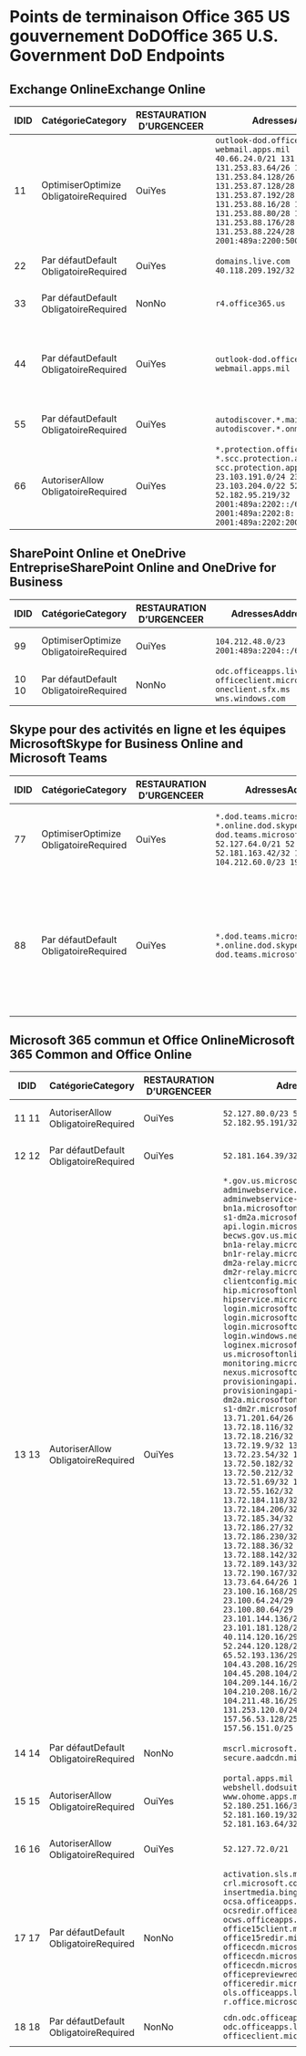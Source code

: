<!--This file was automatically generated by a script, any manual changes will be overwritten.-->
<!--Please contact the Office 365 Endpoints team with any questions.-->
<!--USGovDoD endpoints version 2018063000-->
<!--File generated 2018-07-20 14:25:11.5402-->

# <a name="office-365-us-government-dod-endpoints"></a><span data-ttu-id="41f64-101">Points de terminaison Office 365 US gouvernement DoD</span><span class="sxs-lookup"><span data-stu-id="41f64-101">Office 365 U.S. Government DoD Endpoints</span></span>


## <a name="exchange-online"></a><span data-ttu-id="41f64-102">Exchange Online</span><span class="sxs-lookup"><span data-stu-id="41f64-102">Exchange Online</span></span>

<span data-ttu-id="41f64-103">ID</span><span class="sxs-lookup"><span data-stu-id="41f64-103">ID</span></span> | <span data-ttu-id="41f64-104">Catégorie</span><span class="sxs-lookup"><span data-stu-id="41f64-104">Category</span></span>             | <span data-ttu-id="41f64-105">RESTAURATION D’URGENCE</span><span class="sxs-lookup"><span data-stu-id="41f64-105">ER</span></span>  | <span data-ttu-id="41f64-106">Adresses</span><span class="sxs-lookup"><span data-stu-id="41f64-106">Addresses</span></span>                                                                                                                                                                                                                                                                                                                                                                    | <span data-ttu-id="41f64-107">Ports</span><span class="sxs-lookup"><span data-stu-id="41f64-107">Ports</span></span>                          
-- | -------------------- | --- | ---------------------------------------------------------------------------------------------------------------------------------------------------------------------------------------------------------------------------------------------------------------------------------------------------------------------------------------------------------------------------- | -------------------------------
<span data-ttu-id="41f64-108">1</span><span class="sxs-lookup"><span data-stu-id="41f64-108">1</span></span>  | <span data-ttu-id="41f64-109">Optimiser</span><span class="sxs-lookup"><span data-stu-id="41f64-109">Optimize</span></span><BR><span data-ttu-id="41f64-110">Obligatoire</span><span class="sxs-lookup"><span data-stu-id="41f64-110">Required</span></span> | <span data-ttu-id="41f64-111">Oui</span><span class="sxs-lookup"><span data-stu-id="41f64-111">Yes</span></span> | `outlook-dod.office365.us webmail.apps.mil`<BR>`40.66.24.0/21 131.253.80.0/24 131.253.83.64/26 131.253.84.0/26 131.253.84.128/26 131.253.87.0/25 131.253.87.128/28 131.253.87.160/27 131.253.87.192/28 131.253.87.224/28 131.253.88.16/28 131.253.88.64/28 131.253.88.80/28 131.253.88.112/28 131.253.88.176/28 131.253.88.208/28 131.253.88.224/28 2001:489a:2200:500::/56` | <span data-ttu-id="41f64-112">**TCP :** 443, 80</span><span class="sxs-lookup"><span data-stu-id="41f64-112">**TCP:** 443, 80</span></span>               
<span data-ttu-id="41f64-113">2</span><span class="sxs-lookup"><span data-stu-id="41f64-113">2</span></span>  | <span data-ttu-id="41f64-114">Par défaut</span><span class="sxs-lookup"><span data-stu-id="41f64-114">Default</span></span><BR><span data-ttu-id="41f64-115">Obligatoire</span><span class="sxs-lookup"><span data-stu-id="41f64-115">Required</span></span>  | <span data-ttu-id="41f64-116">Oui</span><span class="sxs-lookup"><span data-stu-id="41f64-116">Yes</span></span> | `domains.live.com`<BR>`40.118.209.192/32 168.62.190.41/32`                                                                                                                                                                                                                                                                                                                   | <span data-ttu-id="41f64-117">**TCP :** 443, 80</span><span class="sxs-lookup"><span data-stu-id="41f64-117">**TCP:** 443, 80</span></span>               
<span data-ttu-id="41f64-118">3</span><span class="sxs-lookup"><span data-stu-id="41f64-118">3</span></span>  | <span data-ttu-id="41f64-119">Par défaut</span><span class="sxs-lookup"><span data-stu-id="41f64-119">Default</span></span><BR><span data-ttu-id="41f64-120">Obligatoire</span><span class="sxs-lookup"><span data-stu-id="41f64-120">Required</span></span>  | <span data-ttu-id="41f64-121">Non</span><span class="sxs-lookup"><span data-stu-id="41f64-121">No</span></span>  | `r4.office365.us`                                                                                                                                                                                                                                                                                                                                                            | <span data-ttu-id="41f64-122">**TCP :** 443, 80</span><span class="sxs-lookup"><span data-stu-id="41f64-122">**TCP:** 443, 80</span></span>               
<span data-ttu-id="41f64-123">4</span><span class="sxs-lookup"><span data-stu-id="41f64-123">4</span></span>  | <span data-ttu-id="41f64-124">Par défaut</span><span class="sxs-lookup"><span data-stu-id="41f64-124">Default</span></span><BR><span data-ttu-id="41f64-125">Obligatoire</span><span class="sxs-lookup"><span data-stu-id="41f64-125">Required</span></span>  | <span data-ttu-id="41f64-126">Oui</span><span class="sxs-lookup"><span data-stu-id="41f64-126">Yes</span></span> | `outlook-dod.office365.us webmail.apps.mil`                                                                                                                                                                                                                                                                                                                                  | <span data-ttu-id="41f64-127">**TCP :** 143, 25, 587, 993, 995</span><span class="sxs-lookup"><span data-stu-id="41f64-127">**TCP:** 143, 25, 587, 993, 995</span></span>
<span data-ttu-id="41f64-128">5</span><span class="sxs-lookup"><span data-stu-id="41f64-128">5</span></span>  | <span data-ttu-id="41f64-129">Par défaut</span><span class="sxs-lookup"><span data-stu-id="41f64-129">Default</span></span><BR><span data-ttu-id="41f64-130">Obligatoire</span><span class="sxs-lookup"><span data-stu-id="41f64-130">Required</span></span>  | <span data-ttu-id="41f64-131">Oui</span><span class="sxs-lookup"><span data-stu-id="41f64-131">Yes</span></span> | `autodiscover.*.mail.onmicrosoft.com autodiscover.*.onmicrosoft.com`                                                                                                                                                                                                                                                                                                         | <span data-ttu-id="41f64-132">**TCP :** 443, 80</span><span class="sxs-lookup"><span data-stu-id="41f64-132">**TCP:** 443, 80</span></span>               
<span data-ttu-id="41f64-133">6</span><span class="sxs-lookup"><span data-stu-id="41f64-133">6</span></span>  | <span data-ttu-id="41f64-134">Autoriser</span><span class="sxs-lookup"><span data-stu-id="41f64-134">Allow</span></span><BR><span data-ttu-id="41f64-135">Obligatoire</span><span class="sxs-lookup"><span data-stu-id="41f64-135">Required</span></span>    | <span data-ttu-id="41f64-136">Oui</span><span class="sxs-lookup"><span data-stu-id="41f64-136">Yes</span></span> | `*.protection.office365.us *.scc.protection.apps.mil scc.protection.apps.mil`<BR>`23.103.191.0/24 23.103.199.0/25 23.103.204.0/22 52.181.167.91/32 52.182.95.219/32 2001:489a:2202::/62 2001:489a:2202:8::/62 2001:489a:2202:2000::/63`                                                                                                                                      | <span data-ttu-id="41f64-137">**TCP :** 25, 443</span><span class="sxs-lookup"><span data-stu-id="41f64-137">**TCP:** 25, 443</span></span>               

## <a name="sharepoint-online-and-onedrive-for-business"></a><span data-ttu-id="41f64-138">SharePoint Online et OneDrive Entreprise</span><span class="sxs-lookup"><span data-stu-id="41f64-138">SharePoint Online and OneDrive for Business</span></span>

<span data-ttu-id="41f64-139">ID</span><span class="sxs-lookup"><span data-stu-id="41f64-139">ID</span></span> | <span data-ttu-id="41f64-140">Catégorie</span><span class="sxs-lookup"><span data-stu-id="41f64-140">Category</span></span>             | <span data-ttu-id="41f64-141">RESTAURATION D’URGENCE</span><span class="sxs-lookup"><span data-stu-id="41f64-141">ER</span></span>  | <span data-ttu-id="41f64-142">Adresses</span><span class="sxs-lookup"><span data-stu-id="41f64-142">Addresses</span></span>                                                                             | <span data-ttu-id="41f64-143">Ports</span><span class="sxs-lookup"><span data-stu-id="41f64-143">Ports</span></span>           
-- | -------------------- | --- | ------------------------------------------------------------------------------------- | ----------------
<span data-ttu-id="41f64-144">9</span><span class="sxs-lookup"><span data-stu-id="41f64-144">9</span></span>  | <span data-ttu-id="41f64-145">Optimiser</span><span class="sxs-lookup"><span data-stu-id="41f64-145">Optimize</span></span><BR><span data-ttu-id="41f64-146">Obligatoire</span><span class="sxs-lookup"><span data-stu-id="41f64-146">Required</span></span> | <span data-ttu-id="41f64-147">Oui</span><span class="sxs-lookup"><span data-stu-id="41f64-147">Yes</span></span> | `104.212.48.0/23 2001:489a:2204::/63`                                                 | <span data-ttu-id="41f64-148">**TCP :** 443, 80</span><span class="sxs-lookup"><span data-stu-id="41f64-148">**TCP:** 443, 80</span></span>
<span data-ttu-id="41f64-149">10 </span><span class="sxs-lookup"><span data-stu-id="41f64-149">10</span></span> | <span data-ttu-id="41f64-150">Par défaut</span><span class="sxs-lookup"><span data-stu-id="41f64-150">Default</span></span><BR><span data-ttu-id="41f64-151">Obligatoire</span><span class="sxs-lookup"><span data-stu-id="41f64-151">Required</span></span>  | <span data-ttu-id="41f64-152">Non</span><span class="sxs-lookup"><span data-stu-id="41f64-152">No</span></span>  | `odc.officeapps.live.com officeclient.microsoft.com oneclient.sfx.ms wns.windows.com` | <span data-ttu-id="41f64-153">**TCP :** 443, 80</span><span class="sxs-lookup"><span data-stu-id="41f64-153">**TCP:** 443, 80</span></span>

## <a name="skype-for-business-online-and-microsoft-teams"></a><span data-ttu-id="41f64-154">Skype pour des activités en ligne et les équipes Microsoft</span><span class="sxs-lookup"><span data-stu-id="41f64-154">Skype for Business Online and Microsoft Teams</span></span>

<span data-ttu-id="41f64-155">ID</span><span class="sxs-lookup"><span data-stu-id="41f64-155">ID</span></span> | <span data-ttu-id="41f64-156">Catégorie</span><span class="sxs-lookup"><span data-stu-id="41f64-156">Category</span></span>             | <span data-ttu-id="41f64-157">RESTAURATION D’URGENCE</span><span class="sxs-lookup"><span data-stu-id="41f64-157">ER</span></span>  | <span data-ttu-id="41f64-158">Adresses</span><span class="sxs-lookup"><span data-stu-id="41f64-158">Addresses</span></span>                                                                                                                                                                                  | <span data-ttu-id="41f64-159">Ports</span><span class="sxs-lookup"><span data-stu-id="41f64-159">Ports</span></span>                                             
-- | -------------------- | --- | ------------------------------------------------------------------------------------------------------------------------------------------------------------------------------------------ | --------------------------------------------------
<span data-ttu-id="41f64-160">7</span><span class="sxs-lookup"><span data-stu-id="41f64-160">7</span></span>  | <span data-ttu-id="41f64-161">Optimiser</span><span class="sxs-lookup"><span data-stu-id="41f64-161">Optimize</span></span><BR><span data-ttu-id="41f64-162">Obligatoire</span><span class="sxs-lookup"><span data-stu-id="41f64-162">Required</span></span> | <span data-ttu-id="41f64-163">Oui</span><span class="sxs-lookup"><span data-stu-id="41f64-163">Yes</span></span> | `*.dod.teams.microsoft.us *.online.dod.skypeforbusiness.us dod.teams.microsoft.us`<BR>`52.127.64.0/21 52.180.255.180/32 52.181.163.42/32 104.212.32.0/22 104.212.60.0/23 195.134.240.0/22` | <span data-ttu-id="41f64-164">**TCP :** 443, 80</span><span class="sxs-lookup"><span data-stu-id="41f64-164">**TCP:** 443, 80</span></span><BR><span data-ttu-id="41f64-165">**UDP :** 3478</span><span class="sxs-lookup"><span data-stu-id="41f64-165">**UDP:** 3478</span></span>                 
<span data-ttu-id="41f64-166">8</span><span class="sxs-lookup"><span data-stu-id="41f64-166">8</span></span>  | <span data-ttu-id="41f64-167">Par défaut</span><span class="sxs-lookup"><span data-stu-id="41f64-167">Default</span></span><BR><span data-ttu-id="41f64-168">Obligatoire</span><span class="sxs-lookup"><span data-stu-id="41f64-168">Required</span></span>  | <span data-ttu-id="41f64-169">Oui</span><span class="sxs-lookup"><span data-stu-id="41f64-169">Yes</span></span> | `*.dod.teams.microsoft.us *.online.dod.skypeforbusiness.us dod.teams.microsoft.us`                                                                                                         | <span data-ttu-id="41f64-170">**TCP :** 5061, 50000-59999</span><span class="sxs-lookup"><span data-stu-id="41f64-170">**TCP:** 5061, 50000-59999</span></span><BR><span data-ttu-id="41f64-171">**UDP :** 50000-59999</span><span class="sxs-lookup"><span data-stu-id="41f64-171">**UDP:** 50000-59999</span></span>

## <a name="microsoft-365-common-and-office-online"></a><span data-ttu-id="41f64-172">Microsoft 365 commun et Office Online</span><span class="sxs-lookup"><span data-stu-id="41f64-172">Microsoft 365 Common and Office Online</span></span>

<span data-ttu-id="41f64-173">ID</span><span class="sxs-lookup"><span data-stu-id="41f64-173">ID</span></span> | <span data-ttu-id="41f64-174">Catégorie</span><span class="sxs-lookup"><span data-stu-id="41f64-174">Category</span></span>            | <span data-ttu-id="41f64-175">RESTAURATION D’URGENCE</span><span class="sxs-lookup"><span data-stu-id="41f64-175">ER</span></span>  | <span data-ttu-id="41f64-176">Adresses</span><span class="sxs-lookup"><span data-stu-id="41f64-176">Addresses</span></span>                                                                                                                                                                                                                                                                                                                                                                                                                                                                                                                                                                                                                                                                                                                                                                                                                                                                                                                                                                                                                                                                                                                                                                                                                                                                                                                                                                                                                                                                                                                                                                                                                                                                                                                                                                                                                                                                                                                                                                                                                                  | <span data-ttu-id="41f64-177">Ports</span><span class="sxs-lookup"><span data-stu-id="41f64-177">Ports</span></span>           
-- | ------------------- | --- | ------------------------------------------------------------------------------------------------------------------------------------------------------------------------------------------------------------------------------------------------------------------------------------------------------------------------------------------------------------------------------------------------------------------------------------------------------------------------------------------------------------------------------------------------------------------------------------------------------------------------------------------------------------------------------------------------------------------------------------------------------------------------------------------------------------------------------------------------------------------------------------------------------------------------------------------------------------------------------------------------------------------------------------------------------------------------------------------------------------------------------------------------------------------------------------------------------------------------------------------------------------------------------------------------------------------------------------------------------------------------------------------------------------------------------------------------------------------------------------------------------------------------------------------------------------------------------------------------------------------------------------------------------------------------------------------------------------------------------------------------------------------------------------------------------------------------------------------------------------------------------------------------------------------------------------------------------------------------------------------------------------------------------------------ | ----------------
<span data-ttu-id="41f64-178">11 </span><span class="sxs-lookup"><span data-stu-id="41f64-178">11</span></span> | <span data-ttu-id="41f64-179">Autoriser</span><span class="sxs-lookup"><span data-stu-id="41f64-179">Allow</span></span><BR><span data-ttu-id="41f64-180">Obligatoire</span><span class="sxs-lookup"><span data-stu-id="41f64-180">Required</span></span>   | <span data-ttu-id="41f64-181">Oui</span><span class="sxs-lookup"><span data-stu-id="41f64-181">Yes</span></span> | `52.127.80.0/23 52.181.164.39/32 52.182.95.191/32`                                                                                                                                                                                                                                                                                                                                                                                                                                                                                                                                                                                                                                                                                                                                                                                                                                                                                                                                                                                                                                                                                                                                                                                                                                                                                                                                                                                                                                                                                                                                                                                                                                                                                                                                                                                                                                                                                                                                                                                         | <span data-ttu-id="41f64-182">**TCP :** 443</span><span class="sxs-lookup"><span data-stu-id="41f64-182">**TCP:** 443</span></span>    
<span data-ttu-id="41f64-183">12 </span><span class="sxs-lookup"><span data-stu-id="41f64-183">12</span></span> | <span data-ttu-id="41f64-184">Par défaut</span><span class="sxs-lookup"><span data-stu-id="41f64-184">Default</span></span><BR><span data-ttu-id="41f64-185">Obligatoire</span><span class="sxs-lookup"><span data-stu-id="41f64-185">Required</span></span> | <span data-ttu-id="41f64-186">Oui</span><span class="sxs-lookup"><span data-stu-id="41f64-186">Yes</span></span> | `52.181.164.39/32 52.182.95.191/32`                                                                                                                                                                                                                                                                                                                                                                                                                                                                                                                                                                                                                                                                                                                                                                                                                                                                                                                                                                                                                                                                                                                                                                                                                                                                                                                                                                                                                                                                                                                                                                                                                                                                                                                                                                                                                                                                                                                                                                                                        | <span data-ttu-id="41f64-187">**TCP :** 443</span><span class="sxs-lookup"><span data-stu-id="41f64-187">**TCP:** 443</span></span>    
<span data-ttu-id="41f64-188">13 </span><span class="sxs-lookup"><span data-stu-id="41f64-188">13</span></span> | <span data-ttu-id="41f64-189">Autoriser</span><span class="sxs-lookup"><span data-stu-id="41f64-189">Allow</span></span><BR><span data-ttu-id="41f64-190">Obligatoire</span><span class="sxs-lookup"><span data-stu-id="41f64-190">Required</span></span>   | <span data-ttu-id="41f64-191">Oui</span><span class="sxs-lookup"><span data-stu-id="41f64-191">Yes</span></span> | `*.gov.us.microsoftonline.com adminwebservice.gov.us.microsoftonline.com adminwebservice-s1-bn1a.microsoftonline.com adminwebservice-s1-dm2a.microsoftonline.com api.login.microsoftonline.com becws.gov.us.microsoftonline.com bws-s1-bn1a-relay.microsoftonline.com bws-s1-bn1r-relay.microsoftonline.com bws-s1-dm2a-relay.microsoftonline.com bws-s1-dm2r-relay.microsoftonline.com clientconfig.microsoftonline-p.net hip.microsoftonline-p.net hipservice.microsoftonline.com login.microsoftonline.com login.microsoftonline.us login.microsoftonline-p.com login.windows.net loginex.microsoftonline.com login-us.microsoftonline.com monitoring.microsoftonline-p.com nexus.microsoftonline-p.com provisioningapi.gov.us.microsoftonline.com provisioningapi-s1-dm2a.microsoftonline.com provisioningapi-s1-dm2r.microsoftonline.com`<BR>`13.71.201.64/26 13.72.17.49/32 13.72.18.116/32 13.72.18.212/32 13.72.18.216/32 13.72.18.221/32 13.72.19.9/32 13.72.19.36/32 13.72.20.4/32 13.72.23.54/32 13.72.49.238/32 13.72.50.182/32 13.72.50.206/32 13.72.50.212/32 13.72.50.218/32 13.72.51.69/32 13.72.55.111/32 13.72.55.162/32 13.72.55.177/32 13.72.184.118/32 13.72.184.199/32 13.72.184.206/32 13.72.185.5/32 13.72.185.34/32 13.72.186.4/32 13.72.186.27/32 13.72.186.138/32 13.72.186.230/32 13.72.187.8/32 13.72.188.36/32 13.72.188.114/32 13.72.188.142/32 13.72.189.27/32 13.72.189.143/32 13.72.190.80/32 13.72.190.167/32 13.72.191.10/32 13.73.64.64/26 13.73.208.128/25 23.100.16.168/29 23.100.32.136/29 23.100.64.24/29 23.100.72.32/29 23.100.80.64/29 23.100.120.64/29 23.101.144.136/29 23.101.165.168/29 23.101.181.128/29 40.113.192.16/29 40.114.120.16/29 52.126.194.0/23 52.244.120.128/25 65.52.1.16/29 65.52.193.136/29 104.42.72.16/29 104.43.208.16/29 104.43.240.16/29 104.45.208.104/29 104.46.112.8/29 104.209.144.16/29 104.210.48.8/29 104.210.208.16/29 104.211.16.16/29 104.211.48.16/29 104.215.96.24/29 131.253.120.0/24 157.55.59.128/25 157.56.53.128/25 157.56.58.0/25 157.56.151.0/25` | <span data-ttu-id="41f64-192">**TCP :** 443</span><span class="sxs-lookup"><span data-stu-id="41f64-192">**TCP:** 443</span></span>    
<span data-ttu-id="41f64-193">14 </span><span class="sxs-lookup"><span data-stu-id="41f64-193">14</span></span> | <span data-ttu-id="41f64-194">Par défaut</span><span class="sxs-lookup"><span data-stu-id="41f64-194">Default</span></span><BR><span data-ttu-id="41f64-195">Obligatoire</span><span class="sxs-lookup"><span data-stu-id="41f64-195">Required</span></span> | <span data-ttu-id="41f64-196">Non</span><span class="sxs-lookup"><span data-stu-id="41f64-196">No</span></span>  | `mscrl.microsoft.com secure.aadcdn.microsoftonline-p.com`                                                                                                                                                                                                                                                                                                                                                                                                                                                                                                                                                                                                                                                                                                                                                                                                                                                                                                                                                                                                                                                                                                                                                                                                                                                                                                                                                                                                                                                                                                                                                                                                                                                                                                                                                                                                                                                                                                                                                                                  | <span data-ttu-id="41f64-197">**TCP :** 443</span><span class="sxs-lookup"><span data-stu-id="41f64-197">**TCP:** 443</span></span>    
<span data-ttu-id="41f64-198">15 </span><span class="sxs-lookup"><span data-stu-id="41f64-198">15</span></span> | <span data-ttu-id="41f64-199">Autoriser</span><span class="sxs-lookup"><span data-stu-id="41f64-199">Allow</span></span><BR><span data-ttu-id="41f64-200">Obligatoire</span><span class="sxs-lookup"><span data-stu-id="41f64-200">Required</span></span>   | <span data-ttu-id="41f64-201">Oui</span><span class="sxs-lookup"><span data-stu-id="41f64-201">Yes</span></span> | `portal.apps.mil webshell.dodsuite.office365.us www.ohome.apps.mil`<BR>`52.180.251.166/32 52.180.255.73/32 52.181.160.19/32 52.181.160.113/32 52.181.163.64/32 52.182.92.132/32`                                                                                                                                                                                                                                                                                                                                                                                                                                                                                                                                                                                                                                                                                                                                                                                                                                                                                                                                                                                                                                                                                                                                                                                                                                                                                                                                                                                                                                                                                                                                                                                                                                                                                                                                                                                                                                                           | <span data-ttu-id="41f64-202">**TCP :** 443</span><span class="sxs-lookup"><span data-stu-id="41f64-202">**TCP:** 443</span></span>    
<span data-ttu-id="41f64-203">16 </span><span class="sxs-lookup"><span data-stu-id="41f64-203">16</span></span> | <span data-ttu-id="41f64-204">Autoriser</span><span class="sxs-lookup"><span data-stu-id="41f64-204">Allow</span></span><BR><span data-ttu-id="41f64-205">Obligatoire</span><span class="sxs-lookup"><span data-stu-id="41f64-205">Required</span></span>   | <span data-ttu-id="41f64-206">Oui</span><span class="sxs-lookup"><span data-stu-id="41f64-206">Yes</span></span> | `52.127.72.0/21`                                                                                                                                                                                                                                                                                                                                                                                                                                                                                                                                                                                                                                                                                                                                                                                                                                                                                                                                                                                                                                                                                                                                                                                                                                                                                                                                                                                                                                                                                                                                                                                                                                                                                                                                                                                                                                                                                                                                                                                                                           | <span data-ttu-id="41f64-207">**TCP :** 443</span><span class="sxs-lookup"><span data-stu-id="41f64-207">**TCP:** 443</span></span>    
<span data-ttu-id="41f64-208">17 </span><span class="sxs-lookup"><span data-stu-id="41f64-208">17</span></span> | <span data-ttu-id="41f64-209">Par défaut</span><span class="sxs-lookup"><span data-stu-id="41f64-209">Default</span></span><BR><span data-ttu-id="41f64-210">Obligatoire</span><span class="sxs-lookup"><span data-stu-id="41f64-210">Required</span></span> | <span data-ttu-id="41f64-211">Non</span><span class="sxs-lookup"><span data-stu-id="41f64-211">No</span></span>  | `activation.sls.microsoft.com crl.microsoft.com go.microsoft.com insertmedia.bing.office.net ocsa.officeapps.live.com ocsredir.officeapps.live.com ocws.officeapps.live.com office15client.microsoft.com office15redir.microsoft.com officecdn.microsoft.com officecdn.microsoft.com.edgekey.net officecdn.microsoft.com.edgesuite.net officepreviewredir.microsoft.com officeredir.microsoft.com ols.officeapps.live.com r.office.microsoft.com`                                                                                                                                                                                                                                                                                                                                                                                                                                                                                                                                                                                                                                                                                                                                                                                                                                                                                                                                                                                                                                                                                                                                                                                                                                                                                                                                                                                                                                                                                                                                                                                          | <span data-ttu-id="41f64-212">**TCP :** 443, 80</span><span class="sxs-lookup"><span data-stu-id="41f64-212">**TCP:** 443, 80</span></span>
<span data-ttu-id="41f64-213">18 </span><span class="sxs-lookup"><span data-stu-id="41f64-213">18</span></span> | <span data-ttu-id="41f64-214">Par défaut</span><span class="sxs-lookup"><span data-stu-id="41f64-214">Default</span></span><BR><span data-ttu-id="41f64-215">Obligatoire</span><span class="sxs-lookup"><span data-stu-id="41f64-215">Required</span></span> | <span data-ttu-id="41f64-216">Non</span><span class="sxs-lookup"><span data-stu-id="41f64-216">No</span></span>  | `cdn.odc.officeapps.live.com odc.officeapps.live.com officeclient.microsoft.com`                                                                                                                                                                                                                                                                                                                                                                                                                                                                                                                                                                                                                                                                                                                                                                                                                                                                                                                                                                                                                                                                                                                                                                                                                                                                                                                                                                                                                                                                                                                                                                                                                                                                                                                                                                                                                                                                                                                                                           | <span data-ttu-id="41f64-217">**TCP :** 443, 80</span><span class="sxs-lookup"><span data-stu-id="41f64-217">**TCP:** 443, 80</span></span>
